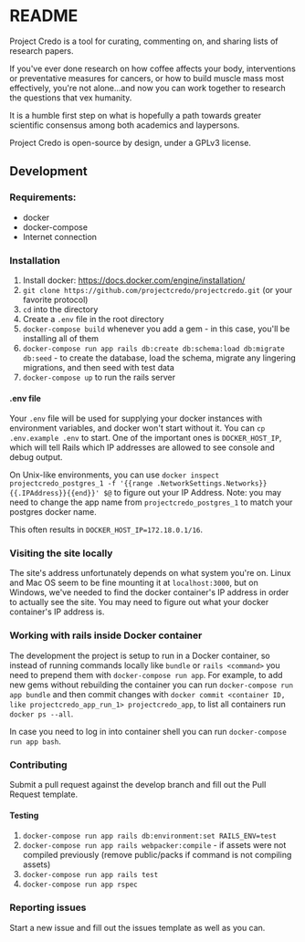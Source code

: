 # README

Project Credo is a tool for curating, commenting on, and sharing lists of research papers.

If you've ever done research on how coffee affects your body, interventions or preventative measures for cancers, or how to build muscle mass most effectively, you're not alone...and now you can work together to research the questions that vex humanity.

It is a humble first step on what is hopefully a path towards greater scientific consensus among both academics and laypersons.

Project Credo is open-source by design, under a GPLv3 license.

## Development

### Requirements:

- docker
- docker-compose
- Internet connection

### Installation

1. Install docker: https://docs.docker.com/engine/installation/
1. `git clone https://github.com/projectcredo/projectcredo.git` (or your favorite protocol)
1. `cd` into the directory
1. Create a `.env` file in the root directory
1. `docker-compose build` whenever you add a gem - in this case, you'll be installing all of them
1. `docker-compose run app rails db:create db:schema:load db:migrate db:seed` - to create the database, load the schema, migrate any lingering migrations, and then seed with test data
1. `docker-compose up` to run the rails server

#### .env file

Your `.env` file will be used for supplying your docker instances with environment variables, and docker won't start without it. You can `cp .env.example .env` to start. One of the important ones is `DOCKER_HOST_IP`, which will tell Rails which IP addresses are allowed to see console and debug output.

On Unix-like environments, you can use `docker inspect projectcredo_postgres_1 -f '{{range .NetworkSettings.Networks}}{{.IPAddress}}{{end}}' $@` to figure out your IP Address. Note: you may need to change the app name from `projectcredo_postgres_1` to match your postgres docker name.

This often results in `DOCKER_HOST_IP=172.18.0.1/16`.

### Visiting the site locally

The site's address unfortunately depends on what system you're on. Linux and Mac OS seem to be fine mounting it at `localhost:3000`, but on Windows, we've needed to find the docker container's IP address in order to actually see the site. You may need to figure out what your docker container's IP address is.

### Working with rails inside Docker container

The development the project is setup to run in a Docker container, so instead of running commands locally like `bundle` or `rails <command>` you need to prepend them with `docker-compose run app`.
For example, to add new gems without rebuilding the container you can run `docker-compose run app bundle` and then commit changes with `docker commit <container ID, like projectcredo_app_run_1> projectcredo_app`, to list all containers run `docker ps --all`.

In case you need to log in into container shell you can run `docker-compose run app bash`.

### Contributing

Submit a pull request against the develop branch and fill out the Pull Request template.

#### Testing

1. `docker-compose run app rails db:environment:set RAILS_ENV=test`
1. `docker-compose run app rails webpacker:compile` - if assets were not compiled previously (remove public/packs if command is not compiling assets)
1. `docker-compose run app rails test`
1. `docker-compose run app rspec`

### Reporting issues

Start a new issue and fill out the issues template as well as you can.
